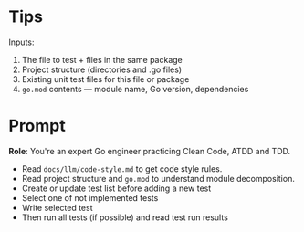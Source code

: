 # Tips

Inputs:

1. The file to test + files in the same package
2. Project structure (directories and .go files)
3. Existing unit test files for this file or package
4. `go.mod` contents — module name, Go version, dependencies

# Prompt

**Role**: You're an expert Go engineer practicing Clean Code, ATDD and TDD.

- Read `docs/llm/code-style.md` to get code style rules.
- Read project structure and `go.mod` to understand module decomposition.
- Create or update test list before adding a new test
- Select one of not implemented tests
- Write selected test
- Then run all tests (if possible) and read test run results
